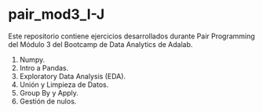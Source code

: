 # pair_mod3_I-J

Este repositorio contiene ejercicios desarrollados durante Pair Programming del Módulo 3 del Bootcamp de Data Analytics de Adalab.

1. Numpy.
2. Intro a Pandas.
3. Exploratory Data Analysis (EDA).
4. Unión y Limpieza de Datos.
5. Group By y Apply.
6. Gestión de nulos.
